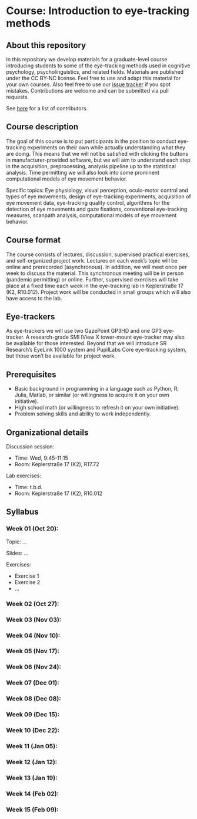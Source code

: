 # Course: Introduction to eye-tracking methods

## About this repository
In this repository we develop materials for a graduate-level course introducing students to some of the eye-tracking methods used in cognitive psychology, psycholinguistics, and related fields.  Materials are published under the CC BY-NC license.  Feel free to use and adapt this material for your own courses.  Also feel free to use our [issue tracker](https://github.com/tmalsburg/eye-tracking-methods/issues) if you spot mistakes.  Contributions are welcome and can be submitted via pull requests.

See [here](https://github.com/tmalsburg/eye-tracking-methods/graphs/contributors) for a list of contributors.

## Course description
The goal of this course is to put participants in the position to conduct eye-tracking experiments on their own while actually understanding what they are doing.  This means that we will not be satisfied with clicking the buttons in manufacturer-provided software, but we will aim to understand each step in the acquisition, preprocessing, analysis pipeline up to the statistical analysis.  Time permitting we will also look into some prominent computational models of eye movement behavior.

Specific topics: Eye physiology, visual perception, oculo-motor control and types of eye movements, design of eye-tracking experiments, acquisition of eye movement data, eye-tracking quality control, algorithms for the detection of eye movements and gaze fixations,  conventional eye-tracking measures, scanpath analysis, computational models of eye movement behavior.

## Course format
The course consists of lectures, discussion, supervised practical exercises, and self-organized project work.  Lectures on each week’s topic will be online and prerecorded (asynchronous).  In addition, we will meet once per week to discuss the material.  This synchronous meeting will be in person (pandemic permitting) or online.  Further, supervised exercises will take place at a fixed time each week in the eye-tracking lab in Keplerstraße 17 (K2, R10.012).  Project work will be conducted in small groups which will also have access to the lab.

## Eye-trackers
As eye-trackers we will use two GazePoint GP3HD and one GP3 eye-tracker.  A research-grade SMI IView X tower-mount eye-tracker may also be available for those interested.  Beyond that we will introduce SR Research’s EyeLink 1000 system and PupilLabs Core eye-tracking system, but those won’t be available for project work.

## Prerequisites
- Basic background in programming in a language such as Python, R, Julia, Matlab, or similar (or willingness to acquire it on your own initiative).
- High school math (or willingness to refresh it on your own initiative).
- Problem solving skills and ability to work independently.

## Organizational details
Discussion session:
- Time: Wed, 9:45-11:15
- Room: Keplerstraße 17 (K2), R17.72

Lab exercises:
- Time: t.b.d.
- Room: Keplerstraße 17 (K2), R10.012

## Syllabus
### Week 01 (Oct 20):
Topic: …
 
Slides: …

Exercises:
- Exercise 1
- Exercise 2
- …

### Week 02 (Oct 27):
### Week 03 (Nov 03):
### Week 04 (Nov 10):
### Week 05 (Nov 17):
### Week 06 (Nov 24):
### Week 07 (Dec 01):
### Week 08 (Dec 08):
### Week 09 (Dec 15):
### Week 10 (Dec 22):
### Week 11 (Jan 05):
### Week 12 (Jan 12):
### Week 13 (Jan 19):
### Week 14 (Feb 02):
### Week 15 (Feb 09):


